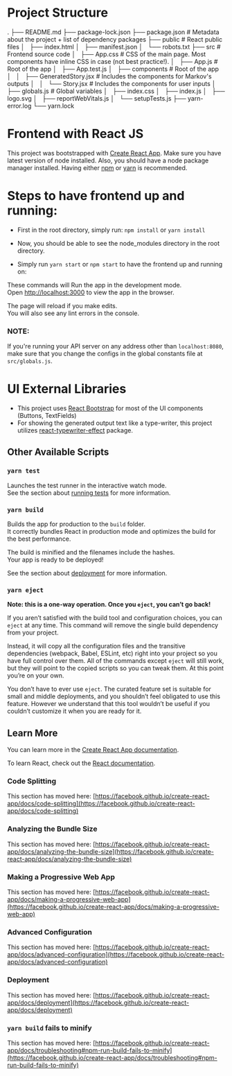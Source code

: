 # Project Structure
.
├── README.md
├── package-lock.json
├── package.json # Metadata about the project + list of dependency packages
├── public # React public files
│   ├── index.html
│   ├── manifest.json
│   └── robots.txt
├── src # Frontend source code
│   ├── App.css # CSS of the main page. Most components have inline CSS in case (not best practice!).
│   ├── App.js # Root of the app
│   ├── App.test.js
│   ├── components # Root of the app
│   │   ├── GeneratedStory.jsx # Includes the components for Markov's outputs
│   │   └── Story.jsx # Includes the components for user inputs
│   ├── globals.js # Global variables
│   ├── index.css
│   ├── index.js
│   ├── logo.svg
│   ├── reportWebVitals.js
│   └── setupTests.js
├── yarn-error.log
└── yarn.lock

# Frontend with React JS

This project was bootstrapped with [Create React App](https://github.com/facebook/create-react-app).
Make sure you have latest version of node installed. Also, you should have a node package manager installed. Having either [npm](https://docs.npmjs.com/downloading-and-installing-node-js-and-npm) or [yarn](https://classic.yarnpkg.com/lang/en/docs/install/#mac-stable) is recommended.

# Steps to have frontend up and running:

- First in the root directory, simply run:
```npm install```
or 
``` yarn install ```

- Now, you should be able to see the node_modules directory in the root directory.
- Simply run  ```yarn start```  or ``` npm start ``` to have the frontend up and running on: 

These commands will Run the app in the development mode.\
Open [http://localhost:3000](http://localhost:3000) to view the app in the browser.

The page will reload if you make edits.\
You will also see any lint errors in the console.

### NOTE:
If you're running your API server on any address other than ```localhost:8080```, make sure that you change the configs in the global constants file at ```src/globals.js```.

# UI External Libraries
- This project uses [React Bootstrap](https://react-bootstrap.github.io/) for most of the UI components (Buttons, TextFields)
- For showing the generated output text like a type-writer, this project utilizes [react-typewriter-effect](https://github.com/kevoese/react-typewriter-effect) package.




## Other Available Scripts

### `yarn test`

Launches the test runner in the interactive watch mode.\
See the section about [running tests](https://facebook.github.io/create-react-app/docs/running-tests) for more information.

### `yarn build`

Builds the app for production to the `build` folder.\
It correctly bundles React in production mode and optimizes the build for the best performance.

The build is minified and the filenames include the hashes.\
Your app is ready to be deployed!

See the section about [deployment](https://facebook.github.io/create-react-app/docs/deployment) for more information.

### `yarn eject`

**Note: this is a one-way operation. Once you `eject`, you can’t go back!**

If you aren’t satisfied with the build tool and configuration choices, you can `eject` at any time. This command will remove the single build dependency from your project.

Instead, it will copy all the configuration files and the transitive dependencies (webpack, Babel, ESLint, etc) right into your project so you have full control over them. All of the commands except `eject` will still work, but they will point to the copied scripts so you can tweak them. At this point you’re on your own.

You don’t have to ever use `eject`. The curated feature set is suitable for small and middle deployments, and you shouldn’t feel obligated to use this feature. However we understand that this tool wouldn’t be useful if you couldn’t customize it when you are ready for it.

## Learn More

You can learn more in the [Create React App documentation](https://facebook.github.io/create-react-app/docs/getting-started).

To learn React, check out the [React documentation](https://reactjs.org/).

### Code Splitting

This section has moved here: [https://facebook.github.io/create-react-app/docs/code-splitting](https://facebook.github.io/create-react-app/docs/code-splitting)

### Analyzing the Bundle Size

This section has moved here: [https://facebook.github.io/create-react-app/docs/analyzing-the-bundle-size](https://facebook.github.io/create-react-app/docs/analyzing-the-bundle-size)

### Making a Progressive Web App

This section has moved here: [https://facebook.github.io/create-react-app/docs/making-a-progressive-web-app](https://facebook.github.io/create-react-app/docs/making-a-progressive-web-app)

### Advanced Configuration

This section has moved here: [https://facebook.github.io/create-react-app/docs/advanced-configuration](https://facebook.github.io/create-react-app/docs/advanced-configuration)

### Deployment

This section has moved here: [https://facebook.github.io/create-react-app/docs/deployment](https://facebook.github.io/create-react-app/docs/deployment)

### `yarn build` fails to minify

This section has moved here: [https://facebook.github.io/create-react-app/docs/troubleshooting#npm-run-build-fails-to-minify](https://facebook.github.io/create-react-app/docs/troubleshooting#npm-run-build-fails-to-minify)
